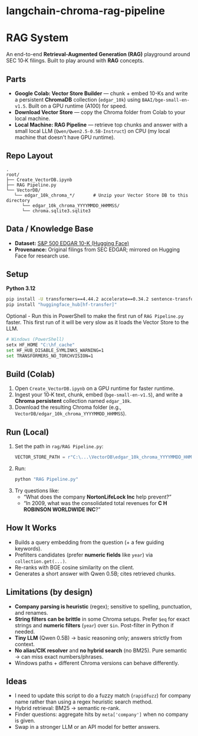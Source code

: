 # langchain-chroma-rag-pipeline  
  
# RAG System

An end-to-end **Retrieval-Augmented Generation (RAG)** playground around SEC 10‑K filings. Built to play around with **RAG** concepts.

## Parts
- **Google Colab: Vector Store Builder** — chunk + embed 10-Ks and write a persistent **ChromaDB** collection (`edgar_10k`) using `BAAI/bge-small-en-v1.5`. Built on a GPU runtime (A100) for speed.
- **Download Vector Store** — copy the Chroma folder from Colab to your local machine.
- **Local Machine: RAG Pipeline** — retrieve top chunks and answer with a small local LLM (`Qwen/Qwen2.5-0.5B-Instruct`) on CPU (my local machine that doesn't have GPU runtime).

## Repo Layout
```
.
root/
├── Create_VectorDB.ipynb
├── RAG Pipeline.py
└── VectorDB/
   └── edgar_10k_chroma_*/       # Unzip your Vector Store DB to this directory 
      └── edgar_10k_chroma_YYYYMMDD_HHMMSS/               
      └── chroma.sqlite3.sqlite3
```
## Data / Knowledge Base

- **Dataset:** [S&P 500 EDGAR 10-K (Hugging Face)](https://huggingface.co/datasets/jlohding/sp500-edgar-10k)
- **Provenance:** Original filings from SEC EDGAR; mirrored on Hugging Face for research use.


## Setup
**Python 3.12**
```bash
pip install -U transformers==4.44.2 accelerate==0.34.2 sentence-transformers==2.7.0 chromadb
pip install "huggingface_hub[hf-transfer]"
```

Optional - Run this in PowerShell to make the first run of `RAG Pipeline.py` faster.  This first run of it will be very slow as it loads the Vector Store to the LLM.  
```bash
# Windows (PowerShell)
setx HF_HOME "C:\hf_cache"
set HF_HUB_DISABLE_SYMLINKS_WARNING=1
set TRANSFORMERS_NO_TORCHVISION=1
```

## Build (Colab)
1. Open `Create_VectorDB.ipynb` on a GPU runtime for faster runtime.
2. Ingest your 10‑K text, chunk, embed (`bge-small-en-v1.5`), and write a **Chroma persistent** collection named `edgar_10k`.
3. Download the resulting Chroma folder (e.g., `VectorDB/edgar_10k_chroma_YYYYMMDD_HHMMSS`).

## Run (Local)
1. Set the path in `rag/RAG Pipeline.py`:
   ```python
   VECTOR_STORE_PATH = r"C:\...\VectorDB\edgar_10k_chroma_YYYYMMDD_HHMMSS"
   ```
2. Run:
   ```bash
   python "RAG Pipeline.py"
   ```
3. Try questions like:
   - “What does the company **NortonLifeLock Inc** help prevent?”
   - “In 2009, what was the consolidated total revenues for **C H ROBINSON WORLDWIDE INC**?”

## How It Works
- Builds a query embedding from the question (+ a few guiding keywords).
- Prefilters candidates (prefer **numeric fields** like `year`) via `collection.get(...)`.
- Re-ranks with BGE cosine similarity on the client.
- Generates a short answer with Qwen 0.5B; cites retrieved chunks.

## Limitations (by design)
- **Company parsing is heuristic** (regex); sensitive to spelling, punctuation, and renames.
- **String filters can be brittle** in some Chroma setups. Prefer `$eq` for exact strings and **numeric filters** (`year`) over `$in`. Post-filter in Python if needed.
- **Tiny LLM** (Qwen 0.5B) → basic reasoning only; answers strictly from context.
- **No alias/CIK resolver** and **no hybrid search** (no BM25). Pure semantic → can miss exact numbers/phrases.
- Windows paths + different Chroma versions can behave differently.

## Ideas
- I need to update this script to do a fuzzy match (`rapidfuzz`) for company name rather than using a regex heuristic search method.  
- Hybrid retrieval: BM25 → semantic re-rank.
- Finder questions: aggregate hits by `meta['company']` when no company is given.
- Swap in a stronger LLM or an API model for better answers.



